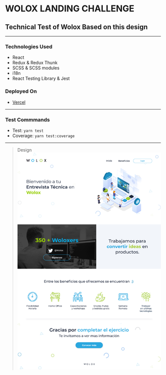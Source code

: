 # WOLOX LANDING CHALLENGE

## Technical Test of Wolox Based  on this design

----------

### Technologies Used

- React
- Redux & Redux Thunk
- SCSS & SCSS modules
- i18n
- React Testing Library & Jest


### Deployed On

* [Vercel](https://wlx-landing.vercel.app)

----------



### Test Commmands

* Test: `yarn test`
* Coverage: `yarn test:coverage`

----------


> Design 
![challenge image](./design-challenge.png)
